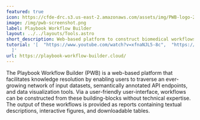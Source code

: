 ```yaml
---
featured: true
icon: https://cfde-drc.s3.us-east-2.amazonaws.com/assets/img/PWB-logo-2024.png
image: /img/pwb-screenshot.png
label: Playbook Workflow Builder
layout: ../../layouts/Tools.astro
short_description: Web-based platform to construct biomedical workflows
tutorial: '[  "https://www.youtube.com/watch?v=xfnaNJL5-8c",  "https://www.youtube.com/watch?v=k_3wLDWDj8M"
  ]'
url: https://playbook-workflow-builder.cloud/
---
```

The Playbook Workflow Builder (PWB) is a web-based platform that facilitates knowledge resolution by enabling users to traverse an ever-growing network of input datasets, semantically annotated API endpoints, and data visualization tools. Via a user-friendly user-interface, workflows can be constructed from these building-blocks without technical expertise. The output of these workflows is provided as reports containing textual descriptions, interactive figures, and downloadable tables.